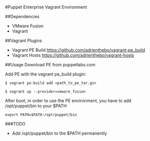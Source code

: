 #Puppet Enterprise Vagrant Environment

##Dependencies
* VMware Fusion
* Vagrant

##Vagrant Plugins
* Vagrant PE Build
  https://github.com/adrienthebo/vagrant-pe_build
* Vagrant Hosts
 https://github.com/adrienthebo/vagrant-hosts

##Usage
Download PE from puppetlabs.com

Add PE with the vagrant pe_build plugin:
```
$ vagrant pe-build add <path_to_pe_tar.gz>
```

```
$ vagrant up --provider=vmware_fusion
```

After boot, in order to use the PE environment, you have to add
/opt/puppet/bin to your $PATH

```shell
export PATH=$PATH:/opt/puppet/bin
```


###TODO
* Add /opt/puppet/bin to the $PATH permanently
